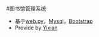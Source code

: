 #图书馆管理系统


- 基于[web.py](http://webpy.org)，[Mysql](http://webpy.org)，[Bootstrap](http://webpy.org)
- Provide by [Yixian](yixianclove.com)